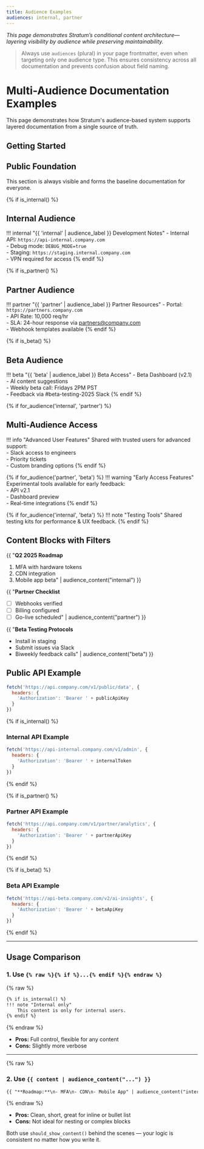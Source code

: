 ```yaml
---
title: Audience Examples
audiences: internal, partner
---
```


*This page demonstrates Stratum’s conditional content architecture—layering visibility by audience while preserving maintainability.*

> Always use `audiences` (plural) in your page frontmatter, even when targeting only one audience type. This ensures consistency across all documentation and prevents confusion about field naming.

# Multi-Audience Documentation Examples

This page demonstrates how Stratum's audience-based system supports layered documentation from a single source of truth.

## Getting Started

## Public Foundation

This section is always visible and forms the baseline documentation for everyone.

{% if is_internal() %}
## Internal Audience
!!! internal "{{ 'internal' | audience_label }} Development Notes"
\- Internal API: `https://api-internal.company.com`  
\- Debug mode: `DEBUG_MODE=true`  
\- Staging: `https://staging.internal.company.com`  
\- VPN required for access
{% endif %}

{% if is_partner() %}
## Partner Audience
!!! partner "{{ 'partner' | audience_label }} Partner Resources"
\- Portal: `https://partners.company.com`  
\- API Rate: 10,000 req/hr  
\- SLA: 24-hour response via [partners@company.com](mailto:partners@company.com)  
\- Webhook templates available
{% endif %}

{% if is_beta() %}
## Beta Audience
!!! beta "{{ 'beta' | audience_label }} Beta Access"
\- Beta Dashboard (v2.1)  
\- AI content suggestions  
\- Weekly beta call: Fridays 2PM PST  
\- Feedback via #beta-testing-2025 Slack
{% endif %}

{% if for_audience('internal', 'partner') %}
## Multi-Audience Access
!!! info "Advanced User Features"
Shared with trusted users for advanced support:  
\- Slack access to engineers  
\- Priority tickets  
\- Custom branding options
{% endif %}

{% if for_audience('partner', 'beta') %}
!!! warning "Early Access Features"
Experimental tools available for early feedback:  
\- API v2.1  
\- Dashboard preview  
\- Real-time integrations
{% endif %}

{% if for_audience('internal', 'beta') %}
!!! note "Testing Tools"
Shared testing kits for performance & UX feedback.
{% endif %}

## Content Blocks with Filters

{{ "**Q2 2025 Roadmap**

1. MFA with hardware tokens
2. CDN integration
3. Mobile app beta" | audience_content("internal") }}

{{ "**Partner Checklist**

* [ ] Webhooks verified
* [ ] Billing configured
* [ ] Go-live scheduled" | audience_content("partner") }}

{{ "**Beta Testing Protocols**

* Install in staging
* Submit issues via Slack
* Biweekly feedback calls" | audience_content("beta") }}

## Public API Example

```js
fetch('https://api.company.com/v1/public/data', {
  headers: {
    'Authorization': 'Bearer ' + publicApiKey
  }
})
```

{% if is_internal() %}
### Internal API Example

```js
fetch('https://api-internal.company.com/v1/admin', {
  headers: {
    'Authorization': 'Bearer ' + internalToken
  }
})
```
{% endif %}

{% if is_partner() %}
### Partner API Example

```js
fetch('https://api.company.com/v1/partner/analytics', {
  headers: {
    'Authorization': 'Bearer ' + partnerApiKey
  }
})
```
{% endif %}

{% if is_beta() %}
### Beta API Example

```js
fetch('https://api-beta.company.com/v2/ai-insights', {
  headers: {
    'Authorization': 'Bearer ' + betaApiKey
  }
})
```
{% endif %}

---

## Usage Comparison

### 1. Use `{% raw %}{% if %}...{% endif %}{% endraw %}`

{% raw %}
```markdown
{% if is_internal() %}
!!! note "Internal only"
    This content is only for internal users.
{% endif %}
```
{% endraw %}

- **Pros:** Full control, flexible for any content
- **Cons:** Slightly more verbose

---

{% raw %}
### 2. Use `{{ content | audience_content("...") }}`


```markdown
{{ "**Roadmap:**\n- MFA\n- CDN\n- Mobile App" | audience_content("internal") }}
```
{% endraw %}

- **Pros:** Clean, short, great for inline or bullet list
- **Cons:** Not ideal for nesting or complex blocks

Both use `should_show_content()` behind the scenes — your logic is consistent no matter how you write it.
